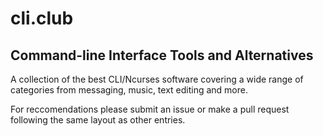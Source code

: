 # cli.club
##  Command-line Interface Tools and Alternatives

A collection of the best CLI/Ncurses software covering a wide range of categories from messaging, music, text editing and more.

For reccomendations please submit an issue or make a pull request following the same layout as other entries.
